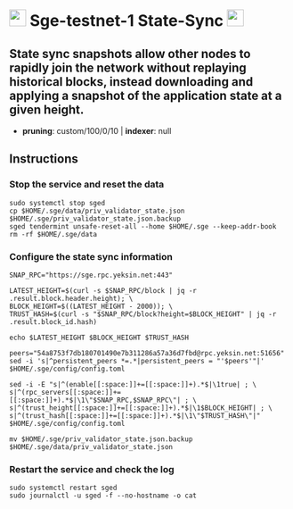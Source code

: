 # <img src="https://user-images.githubusercontent.com/110628975/209975880-b906168e-ad18-48ad-b1c8-c5a7ad8332ac.png" width="30" alt=""> Sge-testnet-1 State-Sync <img src="https://user-images.githubusercontent.com/110628975/209973852-c4fc58fc-7a88-429b-97e9-47a693d6db9f.png" width="30"/>

## State sync snapshots allow other nodes to rapidly join the network without replaying historical blocks, instead downloading and applying a snapshot of the application state at a given height.

- **pruning**: custom/100/0/10 | **indexer**: null


## Instructions

### Stop the service and reset the data

```
sudo systemctl stop sged
cp $HOME/.sge/data/priv_validator_state.json $HOME/.sge/priv_validator_state.json.backup
sged tendermint unsafe-reset-all --home $HOME/.sge --keep-addr-book
rm -rf $HOME/.sge/data
```

### Configure the state sync information

```
SNAP_RPC="https://sge.rpc.yeksin.net:443"

LATEST_HEIGHT=$(curl -s $SNAP_RPC/block | jq -r .result.block.header.height); \
BLOCK_HEIGHT=$((LATEST_HEIGHT - 2000)); \
TRUST_HASH=$(curl -s "$SNAP_RPC/block?height=$BLOCK_HEIGHT" | jq -r .result.block_id.hash)

echo $LATEST_HEIGHT $BLOCK_HEIGHT $TRUST_HASH

peers="54a8753f7db180701490e7b311286a57a36d7fbd@rpc.yeksin.net:51656"
sed -i 's|^persistent_peers *=.*|persistent_peers = "'$peers'"|' $HOME/.sge/config/config.toml

sed -i -E "s|^(enable[[:space:]]+=[[:space:]]+).*$|\1true| ; \
s|^(rpc_servers[[:space:]]+=[[:space:]]+).*$|\1\"$SNAP_RPC,$SNAP_RPC\"| ; \
s|^(trust_height[[:space:]]+=[[:space:]]+).*$|\1$BLOCK_HEIGHT| ; \
s|^(trust_hash[[:space:]]+=[[:space:]]+).*$|\1\"$TRUST_HASH\"|" $HOME/.sge/config/config.toml

mv $HOME/.sge/priv_validator_state.json.backup $HOME/.sge/data/priv_validator_state.json
```

### Restart the service and check the log

```
sudo systemctl restart sged
sudo journalctl -u sged -f --no-hostname -o cat
```
